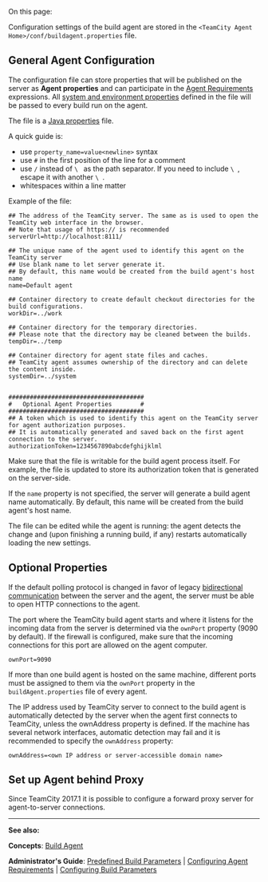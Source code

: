[//]: # (title: Build Agent Configuration)
[//]: # (auxiliary-id: Build Agent Configuration)

On this page:

<tag-list of="chapter" mode="tree" depth="5"/>

Configuration settings of the build agent are stored in the `<TeamCity Agent Home>/conf/buildagent.properties` file.


## General Agent Configuration

The configuration file can store properties that will be published on the server as __Agent properties__ and can participate in the [Agent Requirements](agent-requirements.md) expressions. All [system and environment properties](predefined-build-parameters.md#Agent+Properties) defined in the file will be passed to every build run on the agent.

The file is a [Java properties](http://java.sun.com/j2se/1.5.0/docs/api/java/util/Properties.html#load(java.io.InputStream)) file.

A quick guide is:
* use `property_name=value<newline>` syntax
* use `#` in the first position of the line for a comment
* use `/` instead of `\ ` as the path separator. If you need to include `\ `, escape it with another `\ `.
* whitespaces within a line matter

Example of the file:


```Shell
## The address of the TeamCity server. The same as is used to open the TeamCity web interface in the browser.
## Note that usage of https:// is recommended
serverUrl=http://localhost:8111/

## The unique name of the agent used to identify this agent on the TeamCity server
## Use blank name to let server generate it.
## By default, this name would be created from the build agent's host name
name=Default agent

## Container directory to create default checkout directories for the build configurations.
workDir=../work

## Container directory for the temporary directories.
## Please note that the directory may be cleaned between the builds.
tempDir=../temp
 
## Container directory for agent state files and caches.
## TeamCity agent assumes ownership of the directory and can delete the content inside.
systemDir=../system

 
######################################
#   Optional Agent Properties        #
######################################
## A token which is used to identify this agent on the TeamCity server for agent authorization purposes.
## It is automatically generated and saved back on the first agent connection to the server.
authorizationToken=1234567890abcdefghijklml

```



<note>

Make sure that the file is writable for the build agent process itself. For example, the file is updated to store its authorization token that is generated on the server\-side.
</note>

If the `name` property is not specified, the server will generate a build agent name automatically. By default, this name will be created from the build agent's host name.

The file can be edited while the agent is running: the agent detects the change and (upon finishing a running build, if any) restarts automatically  loading the new settings. 

## Optional Properties

If the default polling protocol is changed in favor of legacy [bidirectional communication](setting-up-and-running-additional-build-agents.md#Bidirectional+Communication) between the server and the agent, the server must be able to open HTTP connections to the agent.

The port where the TeamCity build agent starts and where it listens for the incoming data from the server is determined via the `ownPort` property (9090 by default). If the firewall is configured, make sure that the incoming connections for this port are allowed on the agent computer.


```Shell
ownPort=9090

```



<tip>

If more than one build agent is hosted on the same machine, different ports must be assigned to them via the `ownPort` property in the `buildAgent.properties` file of every agent.
</tip>

 

The IP address used by TeamCity server to connect to the build agent is automatically detected by the server when the agent first connects to TeamCity, unless the ownAddress property is defined. If the machine has several network interfaces, automatic detection may fail and it is recommended to specify the `ownAddress` property:


```Shell
ownAddress=<own IP address or server-accessible domain name>

```



## Set up Agent behind Proxy

Since TeamCity 2017.1 it is possible to configure a forward proxy server for agent-to-server connections.

<include src="how-to.md" include-id="agent-proxy-server"/>

 
__  __

__See also:__

__Concepts__: [Build Agent](build-agent.md)  

__Administrator's Guide__: [Predefined Build Parameters](predefined-build-parameters.md) | [Configuring Agent Requirements](configuring-agent-requirements.md) | [Configuring Build Parameters](configuring-build-parameters.md)
